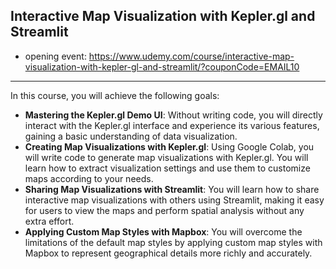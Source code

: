 ## Interactive Map Visualization with Kepler.gl and Streamlit
* opening event: https://www.udemy.com/course/interactive-map-visualization-with-kepler-gl-and-streamlit/?couponCode=EMAIL10

---
In this course, you will achieve the following goals:
- **Mastering the Kepler.gl Demo UI**: Without writing code, you will directly interact with the Kepler.gl interface and experience its various features, gaining a basic understanding of data visualization.
- **Creating Map Visualizations with Kepler.gl**: Using Google Colab, you will write code to generate map visualizations with Kepler.gl. You will learn how to extract visualization settings and use them to customize maps according to your needs.
- **Sharing Map Visualizations with Streamlit**: You will learn how to share interactive map visualizations with others using Streamlit, making it easy for users to view the maps and perform spatial analysis without any extra effort.
- **Applying Custom Map Styles with Mapbox**: You will overcome the limitations of the default map styles by applying custom map styles with Mapbox to represent geographical details more richly and accurately.
